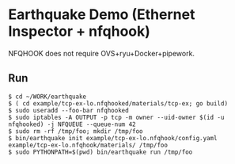 Earthquake Demo (Ethernet Inspector + nfqhook)
===
NFQHOOK does not require OVS+ryu+Docker+pipework.

Run
---
	
	$ cd ~/WORK/earthquake
	$ ( cd example/tcp-ex-lo.nfqhooked/materials/tcp-ex; go build)
	$ sudo useradd --foo-bar nfqhooked
	$ sudo iptables -A OUTPUT -p tcp -m owner --uid-owner $(id -u nfqhooked) -j NFQUEUE --queue-num 42
	$ sudo rm -rf /tmp/foo; mkdir /tmp/foo
	$ bin/earthquake init example/tcp-ex-lo.nfqhook/config.yaml example/tcp-ex-lo.nfqhook/materials/ /tmp/foo
	$ sudo PYTHONPATH=$(pwd) bin/earthquake run /tmp/foo
